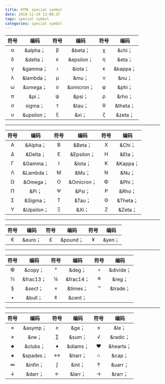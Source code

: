 ```yaml
---
title: HTML special symbol
date: 2019-11-29 13:00:37
tags: special symbol
categories: special symbol
---
```


|符号|编码|符号|编码|符号|编码|
|:--:|:--:|:--:|:--:|:--:|:--:|
|&alpha;|&alpha；|&beta;|&beta；|&chi;|&chi；|
|&delta;|&delta；|&epsilon;|&epsilon；|&eta;|&eta；|
|&gamma;|&gamma；|&iota;|&iota；|&kappa;|&kappa；|
|&lambda;|&lambda；|&mu;|&mu；|&nu;|&nu；|
|&omega;|&omega；|&omicron;|&omicron；|&phi;|&phi；|
|&pi;|&pi；|&psi;|&psi；|&rho;|&rho；
|&sigma;|sigma；|&tau;|&tau；|&theta;|&theta；|
|&upsilon;|&upsilon；|&xi;|&xi；|&zeta;|&zeta；

--- 
|符号|编码|符号|编码|符号|编码|
|:--:|:--:|:--:|:--:|:--:|:--:|
|&Alpha;|&Alpha；|&Beta;|&Beta；|&Chi;|&Chi；|
|&Delta;|&Delta；|&Epsilon;|&Epsilon；|&Eta;|&Eta；|
|&Gamma;|&Gamma；|&Iota;|&Iota；|&Kappa;|&Kappa；|
|&Lambda;|&Lambda；|&Mu;|&Mu；|&Nu;|&Nu；|
|&Omega;|&Omega；|&Omicron;|&Omicron；|&Phi;|&Phi；|
|&Pi;|&Pi；|&Psi;|&Psi；|&Rho;|&Rho；
|&Sigma;|&Sigma；|&Tau;|&Tau；|&Theta;|&Theta；|
|&Upsilon;|&Upsilon；|&Xi;|&Xi；|&Zeta;|&Zeta；

--- 
|符号|编码|符号|编码|符号|编码|
|:--:|:--:|:--:|:--:|:--:|:--:|
|&euro;|&euro；|&pound;|&pound；|&yen;|&yen；

--- 
|符号|编码|符号|编码|符号|编码|
|:--:|:--:|:--:|:--:|:--:|:--:|
|&copy;|&copy；|&deg;|&deg；|&divide;|&divide；|
|&frac13;|&frac13；|&frac14;|&frac14；|&reg;|&reg；|
|&sect;|&sect；|&times;|&times；|&trade;|&trade；|
|&bull;|&bull；|&cent;|&cent；|

--- 
|符号|编码|符号|编码|符号|编码|
|:--:|:--:|:--:|:--:|:--:|:--:|
|&asymp;|&asymp；|&ge;|&ge；|&le;|&le；|
|&ne;|&ne；|&sum;|&sum；|&radic;|&radic；
|&clubs;|&clubs；|&diams;|&diams；|&hearts;|&hearts；|
|&spades;|&spades；|&harr;|&harr；|&cap;|&cap；|
|&infin;|&infin；|&int;|&int；|&uarr;|&uarr；|
|&darr;|&darr；|&larr;|&larr；|&rarr;|&rarr；|
